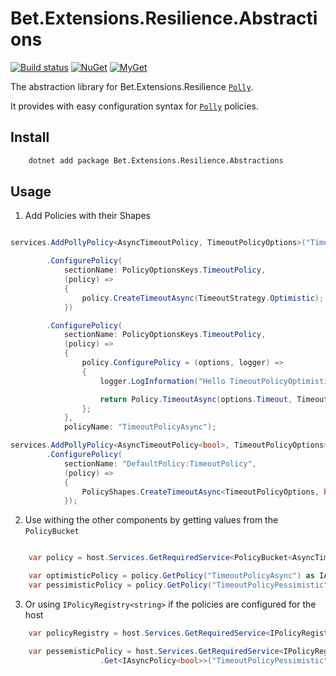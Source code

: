 ﻿# Bet.Extensions.Resilience.Abstractions

[![Build status](https://ci.appveyor.com/api/projects/status/tmqs7xbq1aqee3md/branch/master?svg=true)](https://ci.appveyor.com/project/kdcllc/bet-extensions-resilience/branch/master)
[![NuGet](https://img.shields.io/nuget/v/Bet.Extensions.Resilience.Abstractions.svg)](https://www.nuget.org/packages?q=Bet.Extensions.Resilience.Abstractions)
[![MyGet](https://img.shields.io/myget/kdcllc/v/Bet.Extensions.Resilience.Abstractions.svg?label=myget)](https://www.myget.org/F/kdcllc/api/v2)

The abstraction library for Bet.Extensions.Resilience [`Polly`](https://github.com/App-vNext/Polly).

It provides with easy configuration syntax for [`Polly`](https://github.com/App-vNext/Polly) policies.

## Install

```bash
    dotnet add package Bet.Extensions.Resilience.Abstractions
```

## Usage

1. Add Policies with their Shapes

```csharp

services.AddPollyPolicy<AsyncTimeoutPolicy, TimeoutPolicyOptions>("TimeoutPolicyOptimistic")

        .ConfigurePolicy(
            sectionName: PolicyOptionsKeys.TimeoutPolicy,
            (policy) =>
            {
                policy.CreateTimeoutAsync(TimeoutStrategy.Optimistic);
            })

        .ConfigurePolicy(
            sectionName: PolicyOptionsKeys.TimeoutPolicy,
            (policy) =>
            {
                policy.ConfigurePolicy = (options, logger) =>
                {
                    logger.LogInformation("Hello TimeoutPolicyOptimistic");

                    return Policy.TimeoutAsync(options.Timeout, TimeoutStrategy.Optimistic);
                };
            },
            policyName: "TimeoutPolicyAsync");

services.AddPollyPolicy<AsyncTimeoutPolicy<bool>, TimeoutPolicyOptions>("TimeoutPolicyPessimistic")
        .ConfigurePolicy(
            sectionName: "DefaultPolicy:TimeoutPolicy",
            (policy) =>
            {
                PolicyShapes.CreateTimeoutAsync<TimeoutPolicyOptions, bool>(policy);
            });
```

2. Use withing the other components by getting values from the `PolicyBucket`

```csharp

    var policy = host.Services.GetRequiredService<PolicyBucket<AsyncTimeoutPolicy, TimeoutPolicyOptions>>();

    var optimisticPolicy = policy.GetPolicy("TimeoutPolicyAsync") as IAsyncPolicy;
    var pessimisticPolicy = policy.GetPolicy("TimeoutPolicyPessimistic") as IAsyncPolicy<bool>;
```

3. Or using `IPolicyRegistry<string>` if the policies are configured for the host

```csharp
    var policyRegistry = host.Services.GetRequiredService<IPolicyRegistry<string>>();

    var pessemisticPolicy = host.Services.GetRequiredService<IPolicyRegistry<string>>()
                    .Get<IAsyncPolicy<bool>>("TimeoutPolicyPessimistic");
```